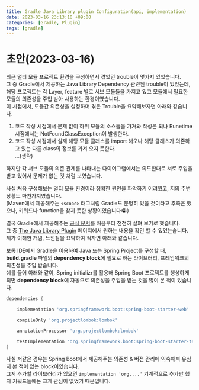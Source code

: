 ```yaml
---
title: Gradle Java Library plugin Configuration(api, implementation)
date: 2023-03-16 23:13:10 +09:00
categories: [Gradle, Plugin]
tags: [gradle]
---
```

# 초안(2023-03-16)

최근 멀티 모듈 프로젝트 환경을 구성하면서 겪었던 trouble이 몇가지 있었습니다.  
그 중 Gradle에서 제공하는 Java Library Dependency 관련된 trouble이 있었는데, 해당 프로젝트는 각 Layer, feature 별로 서브 모듈들을 가지고 있고 모듈에서 필요한 모듈의 의존성을 주입 받아 사용하는 환경이였습니다.   
이 시점에서, 모듈간 의존성을 설정하며 겪은 Trouble을 요약해보자면 아래와 같습니다.
1. 코드 작성 시점에서 문제 없이 하위 모듈의 소스들을 가져와 작성은 되나 Runetime 시점에서는 NotFoundClassException이 발생한다.
2. 코드 작성 시점에서 실제 해당 모듈 클래스를 import 해오나 해당 클래스가 의존하고 있는 다른 class의 정보를 가져 오지 못한다.  
   ...(생략)


하지만 각 서브 모듈의 의존 관계를 나타내는 다이어그램에서는 의도한대로 서로 주입을 받고 있어서 문제가 없는 것 처럼 보였습니다.


사실 처음 구성해보는 멀티 모듈 환경이라 정확한 원인을 파악하기 어려웠고, 저의 주변 상황도 마찬가지였습니다.  
(Maven에서 제공해주는 ```<scope>``` 태그처럼 Gradle도 분명히 있을 것이라고 추측은 했으나, 키워드나 function을 찾지 못한 상황이였습니다😭)

결국 Gradle에서 제공해주는 [공식 문서](https://docs.gradle.org/current/userguide/what_is_gradle.html)를 처음부터 천천히 살펴 보기로 했습니다.  
그 중 [The Java Library Plugin](https://docs.gradle.org/current/userguide/java_library_plugin.html#sec:java_library_configurations_graph) 페이지에서 원하는 내용을 확인 할 수 있었는습니다.  
제가 이해한 개념, 느낀점을 요약하여 적자면 아래와 같습니다.

보통 IDE에서 Gradle을 이용하여 Java 또는 Spring Project를 구성할 때, **build.gradle** 파일의 **dependency block**에 필요로 하는 라이브러리, 프레임워크의 의존성을 주입 받습니다.  
예를 들어 아래와 같이, Spring initializr를 활용해 Spring Boot 프로젝트를 생성하게 되면 **dependency block**에 자동으로 의존성을 주입을 받는 것을 많이 본 적이 있습니다.
```groovy
dependencies {

    implementation 'org.springframework.boot:spring-boot-starter-web'

    compileOnly 'org.projectlombok:lombok'

    annotationProcessor 'org.projectlombok:lombok'

    testImplementation 'org.springframework.boot:spring-boot-starter-test'
}

```

사실 저같은 경우는 Spring Boot에서 제공해주는 의존성 & 버전 관리에 익숙해져 유심히 본 적이 없는 block이였습니다.  
그저 추가할 라이브러리가 있으면 ```implementation 'org....'``` 기계적으로 추가만 했지 키워드들에는 크게 관심이 없었기 때문입니다.

  




